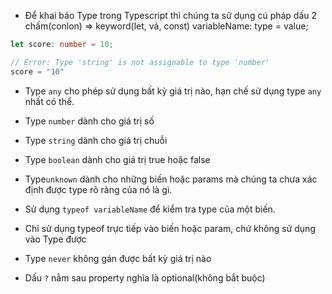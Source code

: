 - Để khai báo Type trong Typescript thì chúng ta sử dụng cú pháp dấu 2 chấm(conlon) => keyword(let, vả, const) variableName: type = value;

```typescript
let score: number = 10;

// Error: Type 'string' is not assignable to type 'number'
score = "10"
```

- Type `any` cho phép sử dụng bất kỳ giá trị nào, hạn chế sử dụng type `any` nhất có thể.
- Type `number` dành cho giá trị số
- Type `string` dành cho giá trị chuỗi
- Type `boolean` dành cho giá trị true hoặc false
- Type`unknown` dành cho những biến hoặc params mà chúng ta chưa xác định được type rõ ràng của nó là gì.

- Sử dụng `typeof variableName` để kiểm tra type của một biến.
- Chỉ sử dụng typeof trực tiếp vào biến hoặc param, chứ không sử dụng vào Type được

- Type `never` không gán được bất kỳ giá trị nào

- Dấu `?` nằm sau property nghĩa là optional(không bắt buộc)